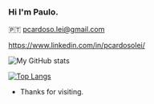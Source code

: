 ### Hi I'm Paulo.

🇵🇹
pcardoso.lei@gmail.com

https://www.linkedin.com/in/pcardosolei/


![My GitHub stats](https://github-readme-stats.vercel.app/api?username=pcardosolei&show=reviews,discussions_started,discussions_answered,prs_merged,prs_merged_percentage)

[![Top Langs](https://github-readme-stats.vercel.app/api/top-langs/?username=pcardosolei&layout=compact)](https://github.com/anuraghazra/github-readme-stats)


- Thanks for visiting.

